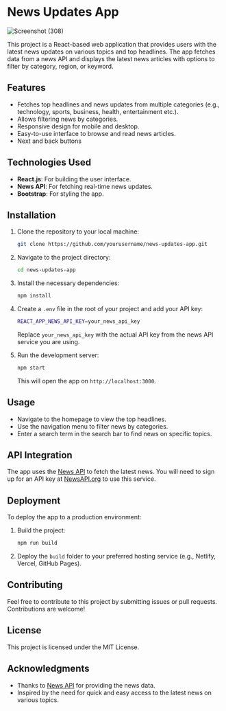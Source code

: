 # News Updates App
![Screenshot (308)](https://github.com/user-attachments/assets/b9475a0a-12f2-41ba-99f3-d3d73db8dc8b)

This project is a React-based web application that provides users with the latest news updates on various topics and top headlines. The app fetches data from a news API and displays the latest news 
articles with options to filter by category, region, or keyword.

## Features

- Fetches top headlines and news updates from multiple categories (e.g., technology, sports, business, health, entertainment etc.).
- Allows filtering news by categories.
- Responsive design for mobile and desktop.
- Easy-to-use interface to browse and read news articles.
- Next and back buttons

## Technologies Used

- **React.js**: For building the user interface.
- **News API**: For fetching real-time news updates.
- **Bootstrap**: For styling the app.

## Installation

1. Clone the repository to your local machine:

   ```bash
   git clone https://github.com/yourusername/news-updates-app.git
   ```

2. Navigate to the project directory:

   ```bash
   cd news-updates-app
   ```

3. Install the necessary dependencies:

   ```bash
   npm install
   ```

4. Create a `.env` file in the root of your project and add your API key:

   ```bash
   REACT_APP_NEWS_API_KEY=your_news_api_key
   ```

   Replace `your_news_api_key` with the actual API key from the news API service you are using.

5. Run the development server:

   ```bash
   npm start
   ```

   This will open the app on `http://localhost:3000`.

## Usage

- Navigate to the homepage to view the top headlines.
- Use the navigation menu to filter news by categories.
- Enter a search term in the search bar to find news on specific topics.

## API Integration

The app uses the [News API](https://newsapi.org/) to fetch the latest news. You will need to sign up for an API key at [NewsAPI.org](https://newsapi.org/) to use this service.

## Deployment

To deploy the app to a production environment:

1. Build the project:

   ```bash
   npm run build
   ```

2. Deploy the `build` folder to your preferred hosting service (e.g., Netlify, Vercel, GitHub Pages).

## Contributing

Feel free to contribute to this project by submitting issues or pull requests. Contributions are welcome!

## License

This project is licensed under the MIT License.

## Acknowledgments

- Thanks to [News API](https://newsapi.org/) for providing the news data.
- Inspired by the need for quick and easy access to the latest news on various topics.
